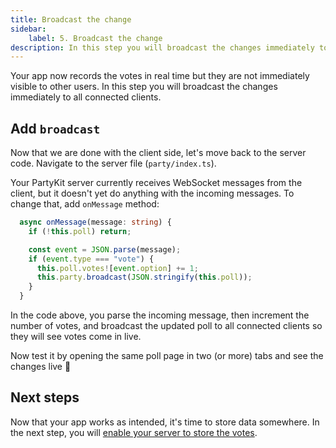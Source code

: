 ```yaml
---
title: Broadcast the change
sidebar:
    label: 5. Broadcast the change
description: In this step you will broadcast the changes immediately to all connected clients
---
```


Your app now records the votes in real time but they are not immediately visible to other users. In this step you will broadcast the changes immediately to all connected clients.

## Add `broadcast`

Now that we are done with the client side, let's move back to the server code. Navigate to the server file (`party/index.ts`).

Your PartyKit server currently receives WebSocket messages from the client, but it doesn't yet do anything with the incoming messages. To change that, add `onMessage` method:

```ts
  async onMessage(message: string) {
    if (!this.poll) return;

    const event = JSON.parse(message);
    if (event.type === "vote") {
      this.poll.votes![event.option] += 1;
      this.party.broadcast(JSON.stringify(this.poll));
    }
  }
```

In the code above, you parse the incoming message, then increment the number of votes, and broadcast the updated poll to all connected clients so they will see votes come in live.

Now test it by opening the same poll page in two (or more) tabs and see the changes live 🥳

## Next steps

Now that your app works as intended, it's time to store data somewhere. In the next step, you will [enable your server to store the votes](./6-add-storage.md).
